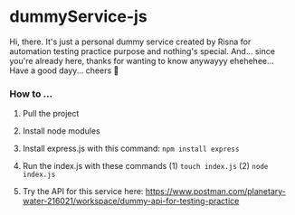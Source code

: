 #  dummyService-js

Hi, there.
It's just a personal dummy service created by Risna for automation testing practice purpose and nothing's special. And... since you're already here, thanks for wanting to know anywayyy ehehehee... Have a good dayy... cheers 🥂

### How to ...
1. Pull the project
2. Install node modules
3. Install express.js with this command: 
    `npm install express`
4. Run the index.js with these commands
   (1) `touch index.js`
   (2) `node index.js`

5. Try the API for this service here: https://www.postman.com/planetary-water-216021/workspace/dummy-api-for-testing-practice 
